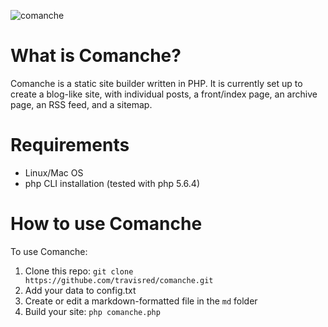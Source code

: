![comanche](https://raw.github.com/travisred/comanche/master/screen-commanche.png)

# What is Comanche? #

Comanche is a static site builder written in PHP. It is currently set up to create a blog-like site, with individual posts, a front/index page, an archive page, an RSS feed, and a sitemap.

# Requirements #

* Linux/Mac OS
* php CLI installation (tested with php 5.6.4)

# How to use Comanche #

To use Comanche:

1. Clone this repo: `git clone https://githube.com/travisred/comanche.git`
2. Add your data to config.txt
3. Create or edit a markdown-formatted file in the `md` folder
4. Build your site: `php comanche.php`

